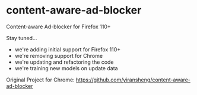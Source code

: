 # content-aware-ad-blocker
Content-aware Ad-blocker for Firefox 110+

 Stay tuned...
 * we're adding initial support for Firefox 110+
 * we're removing support for Chrome
 * we're updating and refactoring the code
 * we're training new models on update data


Original Project for Chrome: 
https://github.com/yiransheng/content-aware-ad-blocker
